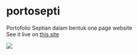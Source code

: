 # portosepti
Portofolio Septian dalam bentuk one page website
<br>
See it live on <a href="https://portsepti.herokuapp.com">this site</a><br>

<img src="https://i.imgur.com/O0tDlyy.gif">
